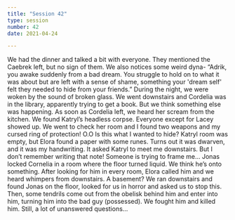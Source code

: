 ```yaml
---
title: "Session 42"
type: session
number: 42
date: 2021-04-24

---
```


We had the dinner and talked a bit with everyone. They mentioned the Caebrek left, but no sign of them. We also notices some weird dyna-
“Adrik, you awake suddenly from a bad dream. You struggle to hold on to what it was about but are left with a sense of shame, something your 'dream self' felt they needed to hide from your friends.”
During the night, we were woken by the sound of broken glass. We went downstairs and Cordelia was in the library, apparently trying to get a book. But we think something else was happening.
As soon as Cordelia left, we heard her scream from the kitchen. We found Katryl’s headless corpse. Everyone except for Lacey showed up. We went to check her room and I found two weapons and my cursed ring of protection! O.O Is this what I wanted to hide?
Katryl room was empty, but Elora found a paper with some runes. Turns out it was dwarven, and it was my handwriting. It asked Katryl to meet me downstairs. But I don’t remember writing that note! Someone is trying to frame me…
Jonas locked Cornelia in a room where the floor turned liquid. We think he’s onto something.
After looking for him in every room, Elora called him and we heard whimpers from downstairs. A basement? We ran downstairs and found Jonas on the floor, looked for us in horror and asked us to stop this. Then, some tendrils come out from the obelisk behind him and enter into him, turning him into the bad guy (possessed).
We fought him and killed him. Still, a lot of unanswered questions…
